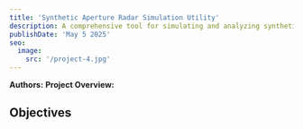 ```yaml
---
title: 'Synthetic Aperture Radar Simulation Utility'
description: A comprehensive tool for simulating and analyzing synthetic aperture radar data, enhancing research and development in radar technology.
publishDate: 'May 5 2025'
seo:
  image:
    src: '/project-4.jpg'
---
```


**Authors:** 
**Project Overview:**


## Objectives
